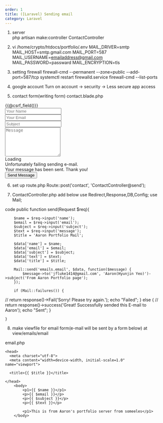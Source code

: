 ```yaml
---
order: 1
title: ([Laravel) Sending email
category: Laravel
---
```


1. server<br>
php artisan make:controller ContactController

2. vi /home/crypto/htdocs/portfolio/.env
MAIL_DRIVER=smtp
MAIL_HOST=smtp.gmail.com
MAIL_PORT=587
MAIL_USERNAME=emailaddress@gmail.com
MAIL_PASSWORD=passward
MAIL_ENCRYPTION=tls

3. setting firewall
firewall-cmd --permanent --zone=public --add-port=587/tcp
systemctl restart firewalld.service
firewall-cmd --list-ports

4. google account
Turn on
account -> security -> Less secure app access

5. contact form(writing form)
contact.blade.php

<form action="contact" method="post" role="form" class="php-email-form">
    {{@csrf_field()}}
      <div class="form-row">
	<div class="col-md-6 form-group">
	  <input type="text" name="name" class="form-control" id="name" placeholder="Your Name" data-rule="minlen:4" data-msg="Please enter at least 4 chars" />
	  <div class="validate"></div>
	</div>
	<div class="col-md-6 form-group">
	  <input type="email" class="form-control" name="email" id="email" placeholder="Your Email" data-rule="email" data-msg="Please enter a valid email" />
	  <div class="validate"></div>
	</div>
      </div>
      <div class="form-group">
	<input type="text" class="form-control" name="subject" id="subject" placeholder="Subject" data-rule="minlen:4" data-msg="Please enter at least 8 chars of subject" />
	<div class="validate"></div>
      </div>
      <div class="form-group">
	<textarea class="form-control" name="message" rows="6" data-rule="required" data-msg="Please write something for us" placeholder="Message"></textarea>
	<div class="validate"></div>
      </div>
      <div class="mb-3">
	<div class="loading">Loading</div>
	<div class="error-message">Unfortunately failing sending e-mail.</div>
	<div class="sent-message">Your message has been sent. Thank you!</div>
      </div>
      <div class="text-center"><button type="submit">Send Message</button></div>
    </form>

6. set up route.php
Route::post('contact', 'ContactController@send');

7. ContactController.php
add below
use Redirect,Response,DB,Config;
use Mail;

code
public function send(Request $req){
        
        $name = $req->input('name');
        $email = $req->input('email');
        $subject = $req->input('subject');
        $text = $req->input('message');
        $title = 'Aaron Portfolio Mail';
       
        $data['name'] = $name;
        $data['email'] = $email;
        $data['subject'] = $subject;
        $data['text'] = $text;
        $data['title'] = $title;
        
        Mail::send('emails.email', $data, function($message) {
            $message->to('jfluke1414@gmail.com', 'Aaron(Hyunjin Yeo)')->subject('From Aaron Portfolio page');
        });
                
        if (Mail::failures()) {
//             return response()->Fail('Sorry! Please try again.');
            echo "Failed";
        } else {
//             return response()->success('Great! Successfully sended this E-mail to Aaron');
            echo "Sent";
        }
                    
    }

8. make viewfile for email form(e-mail will be sent by a form below)
at view/emails/email

email.php
<!DOCTYPE html>
<html lang="en">

    <head>
      <meta charset="utf-8">
      <meta content="width=device-width, initial-scale=1.0" name="viewport">
    
      <title>{{ $title }}</title>

    </head>
        <body>
        	<p1>{{ $name }}</p1>
        	<p>{{ $email }}</p>
        	<p>{{ $subject }}</p>
        	<p>{{ $text }}</p>
        	
        	<p1>This is from Aaron's portfolio server from someeles</p1>
    	</body>

</html>
